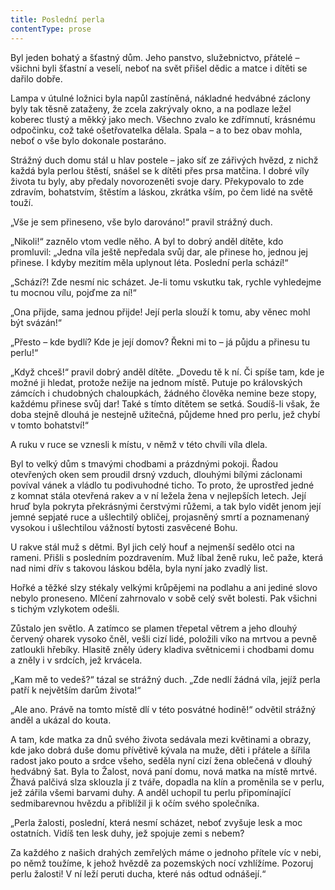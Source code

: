 ```yaml
---
title: Poslední perla
contentType: prose
---
```


<section>

Byl jeden bohatý a šťastný dům. Jeho panstvo, služebnictvo, přátelé – všichni byli šťastní a veselí, neboť na svět přišel dědic a matce i dítěti se dařilo dobře.

Lampa v útulné ložnici byla napůl zastíněná, nákladné hedvábné záclony byly tak těsně zataženy, že zcela zakrývaly okno, a na podlaze ležel koberec tlustý a měkký jako mech. Všechno zvalo ke zdřímnutí, krásnému odpočinku, což také ošetřovatelka dělala. Spala – a to bez obav mohla, neboť o vše bylo dokonale postaráno.

Strážný duch domu stál u hlav postele – jako síť ze zářivých hvězd, z nichž každá byla perlou štěstí, snášel se k dítěti přes prsa matčina. I dobré víly života tu byly, aby předaly novorozeněti svoje dary. Překypovalo to zde zdravím, bohatstvím, štěstím a láskou, zkrátka vším, po čem lidé na světě touží.

„Vše je sem přineseno, vše bylo darováno!“ pravil strážný duch.

„Nikoli!“ zaznělo vtom vedle něho. A byl to dobrý anděl dítěte, kdo promluvil: „Jedna víla ještě nepředala svůj dar, ale přinese ho, jednou jej přinese. I kdyby mezitím měla uplynout léta. Poslední perla schází!“

„Schází?! Zde nesmí nic scházet. Je-li tomu vskutku tak, rychle vyhledejme tu mocnou vílu, pojďme za ní!“

„Ona přijde, sama jednou přijde! Její perla slouží k tomu, aby věnec mohl být svázán!“

„Přesto – kde bydlí? Kde je její domov? Řekni mi to – já půjdu a přinesu tu perlu!“

„Když chceš!“ pravil dobrý anděl dítěte. „Dovedu tě k ní. Či spíše tam, kde je možné ji hledat, protože nežije na jednom místě. Putuje po královských zámcích i chudobných chaloupkách, žádného člověka nemine beze stopy, každému přinese svůj dar! Také s tímto dítětem se setká. Soudíš-li však, že doba stejně dlouhá je nestejně užitečná, půjdeme hned pro perlu, jež chybí v tomto bohatství!“

A ruku v ruce se vznesli k místu, v němž v této chvíli víla dlela.

Byl to velký dům s tmavými chodbami a prázdnými pokoji. Řadou otevřených oken sem proudil drsný vzduch, dlouhými bílými záclonami povíval vánek a vládlo tu podivuhodné ticho. To proto, že uprostřed jedné z komnat stála otevřená rakev a v ní ležela žena v nejlepších letech. Její hruď byla pokryta překrásnými čerstvými růžemi, a tak bylo vidět jenom její jemné sepjaté ruce a ušlechtilý obličej, projasněný smrtí a poznamenaný vysokou i ušlechtilou vážností bytosti zasvěcené Bohu.

U rakve stál muž s dětmi. Byl jich celý houf a nejmenší sedělo otci na rameni. Přišli s posledním pozdravením. Muž líbal ženě ruku, leč paže, která nad nimi dřív s takovou láskou bděla, byla nyní jako zvadlý list.

Hořké a těžké slzy stékaly velkými krůpějemi na podlahu a ani jediné slovo nebylo proneseno. Mlčení zahrnovalo v sobě celý svět bolesti. Pak všichni s tichým vzlykotem odešli.

Zůstalo jen světlo. A zatímco se plamen třepetal větrem a jeho dlouhý červený oharek vysoko čněl, vešli cizí lidé, položili víko na mrtvou a pevně zatloukli hřebíky. Hlasitě zněly údery kladiva světnicemi i chodbami domu a zněly i v srdcích, jež krvácela.

„Kam mě to vedeš?“ tázal se strážný duch. „Zde nedlí žádná víla, jejíž perla patří k největším darům života!“

„Ale ano. Právě na tomto místě dlí v této posvátné hodině!“ odvětil strážný anděl a ukázal do kouta.

A tam, kde matka za dnů svého života sedávala mezi květinami a obrazy, kde jako dobrá duše domu přívětivě kývala na muže, děti i přátele a šířila radost jako pouto a srdce všeho, seděla nyní cizí žena oblečená v dlouhý hedvábný šat. Byla to Žalost, nová paní domu, nová matka na místě mrtvé. Žhavá palčivá slza sklouzla jí z tváře, dopadla na klín a proměnila se v perlu, jež zářila všemi barvami duhy. A anděl uchopil tu perlu připomínající sedmibarevnou hvězdu a přiblížil ji k očím svého společníka.

„Perla žalosti, poslední, která nesmí scházet, neboť zvyšuje lesk a moc ostatních. Vidíš ten lesk duhy, jež spojuje zemi s nebem?

Za každého z našich drahých zemřelých máme o jednoho přítele víc v nebi, po němž toužíme, k jehož hvězdě za pozemských nocí vzhlížíme. Pozoruj perlu žalosti! V ní leží peruti ducha, které nás odtud odnášejí.“

</section>
